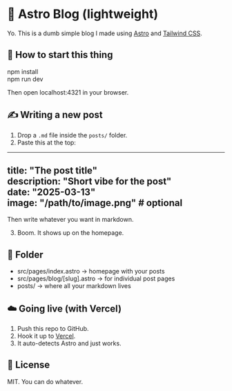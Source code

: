 # 🧪 Astro Blog (lightweight)

Yo. This is a dumb simple blog I made using [Astro](https://astro.build/) and [Tailwind CSS](https://tailwindcss.com/).  

## 🚀 How to start this thing

npm install  
npm run dev  

Then open localhost:4321 in your browser.

## ✍️ Writing a new post

1. Drop a `.md` file inside the `posts/` folder.
2. Paste this at the top:

---
title: "The post title"  
description: "Short vibe for the post"  
date: "2025-03-13"  
image: "/path/to/image.png" # optional  
---

Then write whatever you want in markdown.

3. Boom. It shows up on the homepage.

## 🧱 Folder

- src/pages/index.astro → homepage with your posts
- src/pages/blog/[slug].astro → for individual post pages
- posts/ → where all your markdown lives

## ☁️ Going live (with Vercel)

1. Push this repo to GitHub.
2. Hook it up to [Vercel](https://vercel.com/).
3. It auto-detects Astro and just works.

## 🪪 License

MIT. You can do whatever.
